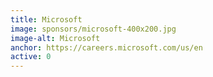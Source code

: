 ```yaml
---
title: Microsoft
image: sponsors/microsoft-400x200.jpg
image-alt: Microsoft
anchor: https://careers.microsoft.com/us/en
active: 0
---
```

